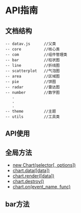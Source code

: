 # API指南

## 文档结构
```
-- datav.js      //父类
-- core          //核心类
-- com           //组件管理类
-- bar           //柱状图
-- line          //折线图
-- scatterplot   //气泡图
-- area          //区域图
-- pie           //饼图
-- radar         //雷达图
-- number        //数字图
   .
   .
   .
-- theme         //主题
-- utils         //工具类
```

## API使用

## 全局方法
* [new Chart(selector[, options])](./chart.md)
* [chart.data([data])](./chart.md)
* [chart.render([data])](./chart.md)
* [chart.destroy()](./chart.md)
* [chart.on(event_name, func)](./chart.md)

## bar方法



